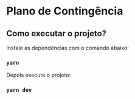 # Plano de Contingência

## Como executar o projeto?

Instale as dependências com o comando abaixo:

### `yarn`

Depois execute o projeto:

### `yarn dev`



